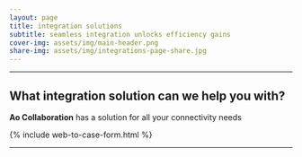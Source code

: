 ```yaml
---
layout: page
title: integration solutions
subtitle: seamless integration unlocks efficiency gains
cover-img: assets/img/main-header.png
share-img: assets/img/integrations-page-share.jpg
---
```


---
## What integration solution can we help you with?

**Ao Collaboration** has a solution for all your connectivity needs

{% include web-to-case-form.html %}

---
